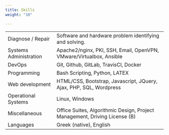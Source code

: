 ```yaml
---
title: Skills
weight: "10"

---
```

<table class="tableres">
   <tbody>
      <tr>
         <td>Diagnose / Repair</td>
         <td>Software and hardware problem identifying and solving.</td>
      </tr>
      <tr>
         <td>Systems Administration</td>
         <td>Apache2/nginx, PKI, SSH, Email, OpenVPN, VMware/Virtualbox, Ansible</td>
      </tr>
      <tr>
         <td>DevOps</td>
         <td>Git, Github, GitLab, TravisCI, Docker</td>
      </tr>
      <tr>
         <td>Programming</td>
         <td>Bash Scripting, Python, LATEX</td>
      </tr>
      <tr>
         <td>Web development</td>
         <td>HTML/CSS, Bootstrap, Javascript, JQuery, Ajax, PHP, SQL, Wordpress</td>
      </tr>
      <tr>
         <td>Operational Systems</td>
         <td>Linux, Windows </td>
      </tr>
      <tr>
         <td>Miscellaneous</td>
         <td>Office Suites, Algorithmic Design, Project Management, Driving License (B)</td>
      </tr>
      <tr>
         <td>Languages</td>
         <td>Greek (native), English</td>
      </tr>
   </tbody>
</table>